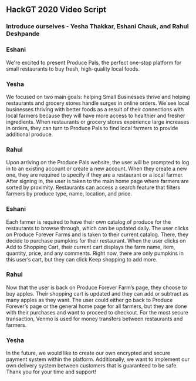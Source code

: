 ## HackGT 2020 Video Script

### Introduce ourselves - Yesha Thakkar, Eshani Chauk, and Rahul Deshpande

### Eshani 
We're excited to present Produce Pals, the perfect one-stop platform for small restaurants to buy fresh, high-quality local foods. 

### Yesha
We focused on two main goals: helping Small Businesses thrive and helping restaurants and grocery stores handle surges in online orders. We see local businesses thriving with better foods as a result of their connections with local farmers because they will have more access to healthier and fresher ingredients. When restaurants or grocery stores experience large increases in orders, they can turn to Produce Pals to find local farmers to provide additional produce. 

### Rahul
Upon arriving on the Produce Pals website, the user will be prompted to log in to an existing account or create a new account. When they create a new one, they are required to specify if they are a restaurant or a local farmer. After signing in, the user is taken to the main home page where farmers are sorted by proximity. Restaurants can access a search feature that filters farmers by produce type, name, location, and price.

### Eshani
Each farmer is required to have their own catalog of produce for the restaurants to browse through, which can be updated daily. The user clicks on Produce Forever Farms and is taken to their current catalog. There, they decide to purchase pumpkins for their restaurant. When the user clicks on Add to Shopping Cart, their current cart displays the farm name, item, quantity, price, and any comments. Right now, there are only pumpkins in this user’s cart, but they can click Keep shopping to add more. 

### Rahul
Now that the user is back on Produce Forever Farm’s page, they choose to buy apples. Their shopping cart is updated and they can add or subtract as many apples as they want. The user could either go back to Produce Forever’s page or the general home page for all farmers, but they are done with their purchases and want to proceed to checkout. For the most secure transaction, Venmo is used for money transfers between restaurants and farmers. 

### Yesha
In the future, we would like to create our own encrypted and secure payment system within the platform. Additionally, we want to implement our own delivery system between customers that is guaranteed to be safe. Thank you for your time and support!
